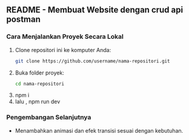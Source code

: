 ## README - Membuat Website dengan crud api postman

### Cara Menjalankan Proyek Secara Lokal
1. Clone repositori ini ke komputer Anda:
   ```bash
   git clone https://github.com/username/nama-repositori.git
   ```
2. Buka folder proyek:
   ```bash
   cd nama-repositori
   ```
3. npm i
4. lalu , npm run dev

### Pengembangan Selanjutnya
- Menambahkan animasi dan efek transisi sesuai dengan kebutuhan.
